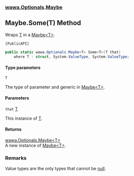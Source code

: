 ### [wawa.Optionals](wawa.Optionals.md 'wawa.Optionals').[Maybe](Maybe.md 'wawa.Optionals.Maybe')

## Maybe.Some<T>(T) Method

Wraps [T](Maybe.Some{T}(T).md#wawa.Optionals.Maybe.Some_T_(T).T 'wawa.Optionals.Maybe.Some<T>(T).T') in a [Maybe&lt;T&gt;](Maybe{T}.md 'wawa.Optionals.Maybe<T>').<p/>`[PublicAPI]`

```csharp
public static wawa.Optionals.Maybe<T> Some<T>(T that)
    where T : struct, System.ValueType, System.ValueType;
```
#### Type parameters

<a name='wawa.Optionals.Maybe.Some_T_(T).T'></a>

`T`

The type of parameter and generic in [Maybe&lt;T&gt;](Maybe{T}.md 'wawa.Optionals.Maybe<T>').
#### Parameters

<a name='wawa.Optionals.Maybe.Some_T_(T).that'></a>

`that` [T](Maybe.Some{T}(T).md#wawa.Optionals.Maybe.Some_T_(T).T 'wawa.Optionals.Maybe.Some<T>(T).T')

This instance of [T](Maybe.Some{T}(T).md#wawa.Optionals.Maybe.Some_T_(T).T 'wawa.Optionals.Maybe.Some<T>(T).T').

#### Returns
[wawa.Optionals.Maybe&lt;](Maybe{T}.md 'wawa.Optionals.Maybe<T>')[T](Maybe.Some{T}(T).md#wawa.Optionals.Maybe.Some_T_(T).T 'wawa.Optionals.Maybe.Some<T>(T).T')[&gt;](Maybe{T}.md 'wawa.Optionals.Maybe<T>')  
A new instance of [Maybe&lt;T&gt;](Maybe{T}.md 'wawa.Optionals.Maybe<T>').

### Remarks
  
Value types are the only types that cannot be [null](https://docs.microsoft.com/en-us/dotnet/csharp/language-reference/keywords/null 'https://docs.microsoft.com/en-us/dotnet/csharp/language-reference/keywords/null').